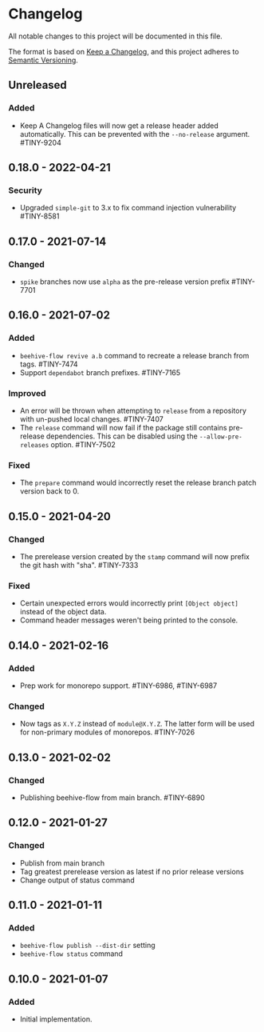 # Changelog
All notable changes to this project will be documented in this file.

The format is based on [Keep a Changelog](https://keepachangelog.com/en/1.0.0/),
and this project adheres to [Semantic Versioning](https://semver.org/spec/v2.0.0.html).

## Unreleased

### Added
- Keep A Changelog files will now get a release header added automatically. This can be prevented with the `--no-release` argument. #TINY-9204

## 0.18.0 - 2022-04-21

### Security
- Upgraded `simple-git` to 3.x to fix command injection vulnerability #TINY-8581

## 0.17.0 - 2021-07-14

### Changed
- `spike` branches now use `alpha` as the pre-release version prefix #TINY-7701

## 0.16.0 - 2021-07-02

### Added
- `beehive-flow revive a.b` command to recreate a release branch from tags. #TINY-7474
- Support `dependabot` branch prefixes. #TINY-7165

### Improved
- An error will be thrown when attempting to `release` from a repository with un-pushed local changes. #TINY-7407
- The `release` command will now fail if the package still contains pre-release dependencies. This can be disabled using the `--allow-pre-releases` option. #TINY-7502

### Fixed
- The `prepare` command would incorrectly reset the release branch patch version back to 0.

## 0.15.0 - 2021-04-20

### Changed
- The prerelease version created by the `stamp` command will now prefix the git hash with "sha". #TINY-7333

### Fixed
- Certain unexpected errors would incorrectly print `[Object object]` instead of the object data.
- Command header messages weren't being printed to the console.

## 0.14.0 - 2021-02-16

### Added
- Prep work for monorepo support. #TINY-6986, #TINY-6987

### Changed
- Now tags as `X.Y.Z` instead of `module@X.Y.Z`. The latter form will be used for non-primary modules of monorepos. #TINY-7026

## 0.13.0 - 2021-02-02

### Changed
- Publishing beehive-flow from main branch. #TINY-6890

## 0.12.0 - 2021-01-27

### Changed
- Publish from main branch
- Tag greatest prerelease version as latest if no prior release versions
- Change output of status command

## 0.11.0 - 2021-01-11

### Added
- `beehive-flow publish --dist-dir` setting
- `beehive-flow status` command

## 0.10.0 - 2021-01-07

### Added
- Initial implementation.
